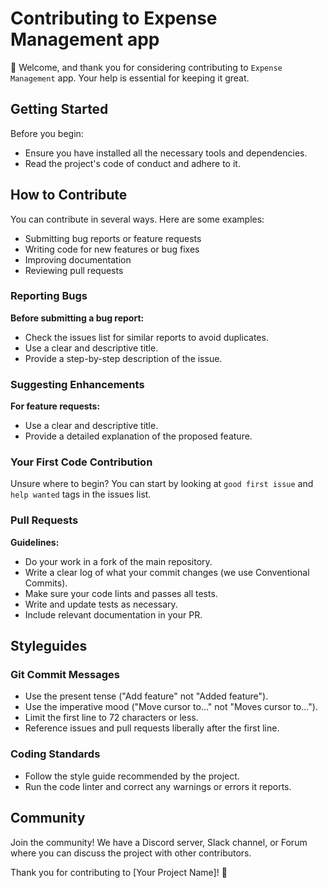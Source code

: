 # Contributing to Expense Management app

👋 Welcome, and thank you for considering contributing to `Expense Management` app. Your help is essential for keeping it great.

## Getting Started

Before you begin:
- Ensure you have installed all the necessary tools and dependencies.
- Read the project's code of conduct and adhere to it.

## How to Contribute

You can contribute in several ways. Here are some examples:
- Submitting bug reports or feature requests
- Writing code for new features or bug fixes
- Improving documentation
- Reviewing pull requests

### Reporting Bugs

**Before submitting a bug report:**
- Check the issues list for similar reports to avoid duplicates.
- Use a clear and descriptive title.
- Provide a step-by-step description of the issue.

### Suggesting Enhancements

**For feature requests:**
- Use a clear and descriptive title.
- Provide a detailed explanation of the proposed feature.

### Your First Code Contribution

Unsure where to begin? You can start by looking at `good first issue` and `help wanted` tags in the issues list.

### Pull Requests

**Guidelines:**
- Do your work in a fork of the main repository.
- Write a clear log of what your commit changes (we use Conventional Commits).
- Make sure your code lints and passes all tests.
- Write and update tests as necessary.
- Include relevant documentation in your PR.

## Styleguides

### Git Commit Messages
- Use the present tense ("Add feature" not "Added feature").
- Use the imperative mood ("Move cursor to..." not "Moves cursor to...").
- Limit the first line to 72 characters or less.
- Reference issues and pull requests liberally after the first line.

### Coding Standards
- Follow the style guide recommended by the project.
- Run the code linter and correct any warnings or errors it reports.

## Community

Join the community! We have a Discord server, Slack channel, or Forum where you can discuss the project with other contributors.

Thank you for contributing to [Your Project Name]! 🌟
